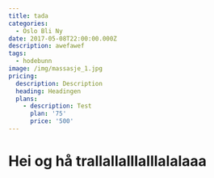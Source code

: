 ```yaml
---
title: tada
categories:
  - Oslo Bli Ny
date: 2017-05-08T22:00:00.000Z
description: awefawef
tags:
  - hodebunn
image: /img/massasje_1.jpg
pricing:
  description: Description
  heading: Headingen
  plans:
    - description: Test
      plan: '75'
      price: '500'
---
```

# Hei og hå trallallalllalllalalaaa





